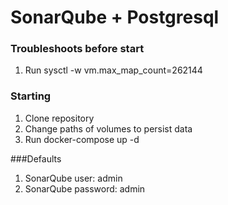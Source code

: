 # SonarQube + Postgresql

### Troubleshoots before start
1. Run sysctl -w vm.max_map_count=262144

### Starting
1. Clone repository
2. Change paths of volumes to persist data
3. Run docker-compose up -d

###Defaults
1. SonarQube user: admin
2. SonarQube password: admin